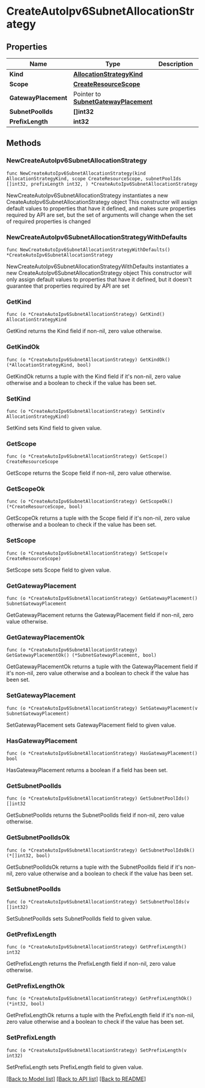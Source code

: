 # CreateAutoIpv6SubnetAllocationStrategy

## Properties

Name | Type | Description | Notes
------------ | ------------- | ------------- | -------------
**Kind** | [**AllocationStrategyKind**](AllocationStrategyKind.md) |  | 
**Scope** | [**CreateResourceScope**](CreateResourceScope.md) |  | 
**GatewayPlacement** | Pointer to [**SubnetGatewayPlacement**](SubnetGatewayPlacement.md) |  | [optional] [default to SUBNETGATEWAYPLACEMENT_DEFAULT]
**SubnetPoolIds** | **[]int32** |  | 
**PrefixLength** | **int32** |  | 

## Methods

### NewCreateAutoIpv6SubnetAllocationStrategy

`func NewCreateAutoIpv6SubnetAllocationStrategy(kind AllocationStrategyKind, scope CreateResourceScope, subnetPoolIds []int32, prefixLength int32, ) *CreateAutoIpv6SubnetAllocationStrategy`

NewCreateAutoIpv6SubnetAllocationStrategy instantiates a new CreateAutoIpv6SubnetAllocationStrategy object
This constructor will assign default values to properties that have it defined,
and makes sure properties required by API are set, but the set of arguments
will change when the set of required properties is changed

### NewCreateAutoIpv6SubnetAllocationStrategyWithDefaults

`func NewCreateAutoIpv6SubnetAllocationStrategyWithDefaults() *CreateAutoIpv6SubnetAllocationStrategy`

NewCreateAutoIpv6SubnetAllocationStrategyWithDefaults instantiates a new CreateAutoIpv6SubnetAllocationStrategy object
This constructor will only assign default values to properties that have it defined,
but it doesn't guarantee that properties required by API are set

### GetKind

`func (o *CreateAutoIpv6SubnetAllocationStrategy) GetKind() AllocationStrategyKind`

GetKind returns the Kind field if non-nil, zero value otherwise.

### GetKindOk

`func (o *CreateAutoIpv6SubnetAllocationStrategy) GetKindOk() (*AllocationStrategyKind, bool)`

GetKindOk returns a tuple with the Kind field if it's non-nil, zero value otherwise
and a boolean to check if the value has been set.

### SetKind

`func (o *CreateAutoIpv6SubnetAllocationStrategy) SetKind(v AllocationStrategyKind)`

SetKind sets Kind field to given value.


### GetScope

`func (o *CreateAutoIpv6SubnetAllocationStrategy) GetScope() CreateResourceScope`

GetScope returns the Scope field if non-nil, zero value otherwise.

### GetScopeOk

`func (o *CreateAutoIpv6SubnetAllocationStrategy) GetScopeOk() (*CreateResourceScope, bool)`

GetScopeOk returns a tuple with the Scope field if it's non-nil, zero value otherwise
and a boolean to check if the value has been set.

### SetScope

`func (o *CreateAutoIpv6SubnetAllocationStrategy) SetScope(v CreateResourceScope)`

SetScope sets Scope field to given value.


### GetGatewayPlacement

`func (o *CreateAutoIpv6SubnetAllocationStrategy) GetGatewayPlacement() SubnetGatewayPlacement`

GetGatewayPlacement returns the GatewayPlacement field if non-nil, zero value otherwise.

### GetGatewayPlacementOk

`func (o *CreateAutoIpv6SubnetAllocationStrategy) GetGatewayPlacementOk() (*SubnetGatewayPlacement, bool)`

GetGatewayPlacementOk returns a tuple with the GatewayPlacement field if it's non-nil, zero value otherwise
and a boolean to check if the value has been set.

### SetGatewayPlacement

`func (o *CreateAutoIpv6SubnetAllocationStrategy) SetGatewayPlacement(v SubnetGatewayPlacement)`

SetGatewayPlacement sets GatewayPlacement field to given value.

### HasGatewayPlacement

`func (o *CreateAutoIpv6SubnetAllocationStrategy) HasGatewayPlacement() bool`

HasGatewayPlacement returns a boolean if a field has been set.

### GetSubnetPoolIds

`func (o *CreateAutoIpv6SubnetAllocationStrategy) GetSubnetPoolIds() []int32`

GetSubnetPoolIds returns the SubnetPoolIds field if non-nil, zero value otherwise.

### GetSubnetPoolIdsOk

`func (o *CreateAutoIpv6SubnetAllocationStrategy) GetSubnetPoolIdsOk() (*[]int32, bool)`

GetSubnetPoolIdsOk returns a tuple with the SubnetPoolIds field if it's non-nil, zero value otherwise
and a boolean to check if the value has been set.

### SetSubnetPoolIds

`func (o *CreateAutoIpv6SubnetAllocationStrategy) SetSubnetPoolIds(v []int32)`

SetSubnetPoolIds sets SubnetPoolIds field to given value.


### GetPrefixLength

`func (o *CreateAutoIpv6SubnetAllocationStrategy) GetPrefixLength() int32`

GetPrefixLength returns the PrefixLength field if non-nil, zero value otherwise.

### GetPrefixLengthOk

`func (o *CreateAutoIpv6SubnetAllocationStrategy) GetPrefixLengthOk() (*int32, bool)`

GetPrefixLengthOk returns a tuple with the PrefixLength field if it's non-nil, zero value otherwise
and a boolean to check if the value has been set.

### SetPrefixLength

`func (o *CreateAutoIpv6SubnetAllocationStrategy) SetPrefixLength(v int32)`

SetPrefixLength sets PrefixLength field to given value.



[[Back to Model list]](../README.md#documentation-for-models) [[Back to API list]](../README.md#documentation-for-api-endpoints) [[Back to README]](../README.md)


